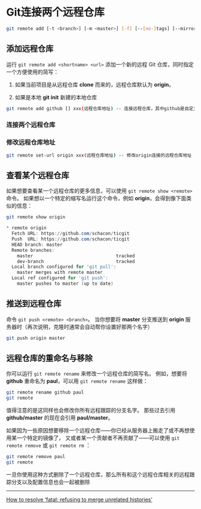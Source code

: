 # Git连接两个远程仓库

```bash
git remote add [-t <branch>] [-m <master>] [-f] [--[no-]tags] [--mirror=(fetch|push)] <name> <URL>
```

## 添加远程仓库

运行 `git remote add <shortname> <url>` 添加一个新的远程 Git 仓库，同时指定一个方便使用的简写：

1. 如果当前项目是从远程仓库 **clone** 而来的，远程仓库默认为 **origin**。

2. 如果是本地 **git init** 新建的本地仓库

  ```bash
  git remote add github [] xxx(远程仓库地址) -- 连接远程仓库，其中github是自定义的远程仓库的名称
  ```

### 连接两个远程仓库

### 修改远程仓库地址

```bash
git remote set-url origin xxx(远程仓库地址) -- 修改origin连接的远程仓库地址
```

## 查看某个远程仓库

如果想要查看某一个远程仓库的更多信息，可以使用 `git remote show <remote>` 命令。 如果想以一个特定的缩写名运行这个命令，例如 **origin**，会得到像下面类似的信息：

```bash
git remote show origin
```

``` powershell
* remote origin
  Fetch URL: https://github.com/schacon/ticgit
  Push  URL: https://github.com/schacon/ticgit
  HEAD branch: master
  Remote branches:
    master                               tracked
    dev-branch                           tracked
  Local branch configured for 'git pull':
    master merges with remote master
  Local ref configured for 'git push':
    master pushes to master (up to date)
```

## 推送到远程仓库

命令 `git push <remote> <branch>`。 当你想要将 **master** 分支推送到 **origin** 服务器时（再次说明，克隆时通常会自动帮你设置好那两个名字）

```bash
git push origin master
```

## 远程仓库的重命名与移除

你可以运行 `git remote rename` 来修改一个远程仓库的简写名。 例如，想要将 **github** 重命名为 **paul**，可以用 `git remote rename` 这样做：

```bash
git remote rename github paul
git remote
```

值得注意的是这同样也会修改你所有远程跟踪的分支名字。 那些过去引用 **github/master** 的现在会引用 **paul/master**。

如果因为一些原因想要移除一个远程仓库——你已经从服务器上搬走了或不再想使用某一个特定的镜像了， 又或者某一个贡献者不再贡献了——可以使用 `git remote remove` 或 `git remote rm` ：

```bash
git remote remove paul
git remote
```

一旦你使用这种方式删除了一个远程仓库，那么所有和这个远程仓库相关的远程跟踪分支以及配置信息也会一起被删除

---

[How to resolve ‘fatal: refusing to merge unrelated histories’](https://komodor.com/learn/how-to-fix-fatal-refusing-to-merge-unrelated-histories-error/)
